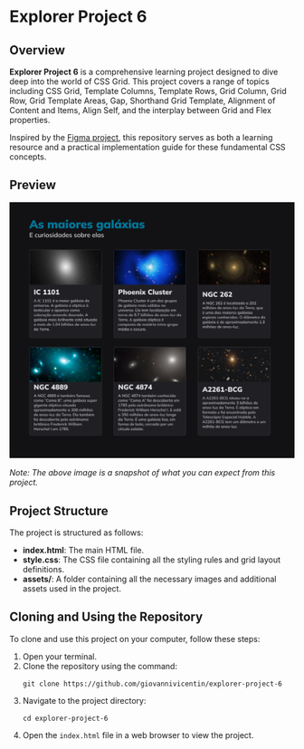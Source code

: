 # Explorer Project 6

## Overview

**Explorer Project 6** is a comprehensive learning project designed to dive deep into the world of CSS Grid. This project covers a range of topics including CSS Grid, Template Columns, Template Rows, Grid Column, Grid Row, Grid Template Areas, Gap, Shorthand Grid Template, Alignment of Content and Items, Align Self, and the interplay between Grid and Flex properties.

Inspired by the [Figma project](https://www.figma.com/community/file/1256354736253234634), this repository serves as both a learning resource and a practical implementation guide for these fundamental CSS concepts.

## Preview

![Project Preview](assets/project.png)

_Note: The above image is a snapshot of what you can expect from this project._

## Project Structure

The project is structured as follows:

- **index.html**: The main HTML file.
- **style.css**: The CSS file containing all the styling rules and grid layout definitions.
- **assets/**: A folder containing all the necessary images and additional assets used in the project.

## Cloning and Using the Repository

To clone and use this project on your computer, follow these steps:

1. Open your terminal.
2. Clone the repository using the command:
   ```
   git clone https://github.com/giovannivicentin/explorer-project-6
   ```
3. Navigate to the project directory:
   ```
   cd explorer-project-6
   ```
4. Open the `index.html` file in a web browser to view the project.
